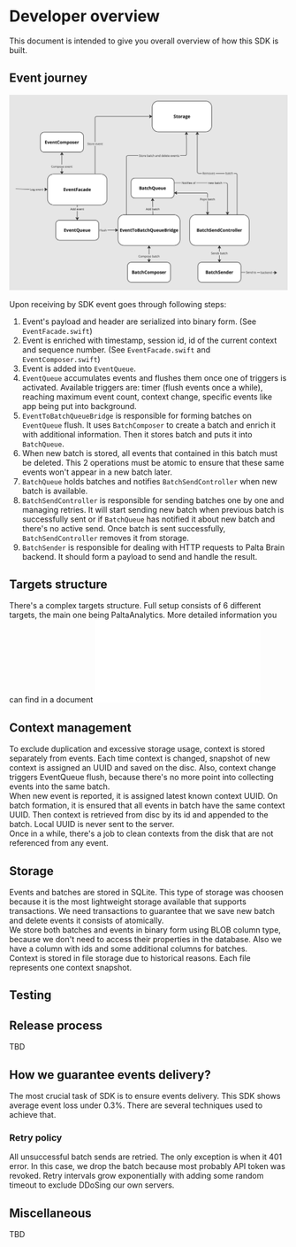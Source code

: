 #  Developer overview
This document is intended to give you overall overview of how this SDK is built.

## Event journey
![Event journey diagram](event-journey.jpg)

Upon receiving by SDK event goes through following steps:

1. Event's payload and header are serialized into binary form. (See `EventFacade.swift`)
2. Event is enriched with timestamp, session id, id of the current context and sequence number. (See `EventFacade.swift` and `EventComposer.swift`)
3. Event is added into `EventQueue`.
4. `EventQueue` accumulates events and flushes them once one of triggers is activated. Available triggers are: timer (flush events once a while), reaching maximum event count, context change, specific events like app being put into background.
5. `EventToBatchQueueBridge` is responsible for forming batches on `EventQueue` flush. It uses `BatchComposer` to create a batch and enrich it with additional information. Then it stores batch and puts it into `BatchQueue`.
6. When new batch is stored, all events that contained in this batch must be deleted. This 2 operations must be atomic to ensure that these same events won't appear in a new batch later.
7. `BatchQueue` holds batches and notifies `BatchSendController` when new batch is available.
8. `BatchSendController` is responsible for sending batches one by one and managing retries. It will start sending new batch when previous batch is successfully sent or if `BatchQueue` has notified it about new batch and there's no active send. Once batch is sent successfully, `BatchSendController` removes it from storage.
9. `BatchSender` is responsible for dealing with HTTP requests to Palta Brain backend. It should form a payload to send and handle the result.

## Targets structure
There's a complex targets structure. Full setup consists of 6 different targets, the main one being PaltaAnalytics. More detailed information you can find in a document ![Targets structure](TargetsStructure.md)

## Context management
To exclude duplication and excessive storage usage, context is stored separately from events. Each time context is changed, snapshot of new context is assigned an UUID and saved on the disc. Also, context change triggers EventQueue flush, because there's no more point into collecting events into the same batch.\
 When new event is reported, it is assigned latest known context UUID. On batch formation, it is ensured that all events in batch have the same context UUID. Then context is retrieved from disc by its id and appended to the batch. Local UUID is never sent to the server.\
 Once in a while, there's a job to clean contexts from the disk that are not referenced from any event.

## Storage
Events and batches are stored in SQLite. This type of storage was choosen because it is the most lightweight storage available that supports transactions. We need transactions to guarantee that we save new batch and delete events it consists of atomically.\
We store both batches and events in binary form using BLOB column type, because we don't need to access their properties in the database. Also we have a column with ids and some additional columns for batches.\
Context is stored in file storage due to historical reasons. Each file represents one context snapshot.

## Testing


## Release process
TBD

## How we guarantee events delivery?
The most crucial task of SDK is to ensure events delivery. This SDK shows average event loss under 0.3%. There are several techniques used to achieve that.
### Retry policy
All unsuccessful batch sends are retried. The only exception is when it 401 error. In this case, we drop the batch because most probably API token was revoked.
Retry intervals grow exponentially with adding some random timeout to exclude DDoSing our own servers.

## Miscellaneous
TBD
